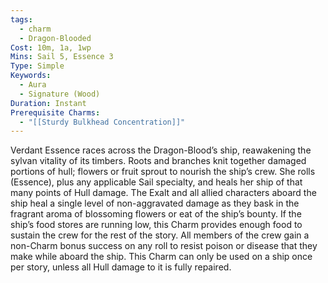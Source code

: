 ```yaml
---
tags:
  - charm
  - Dragon-Blooded
Cost: 10m, 1a, 1wp
Mins: Sail 5, Essence 3
Type: Simple
Keywords:
  - Aura
  - Signature (Wood)
Duration: Instant
Prerequisite Charms:
  - "[[Sturdy Bulkhead Concentration]]"
---
```

Verdant Essence races across the Dragon-Blood’s ship, reawakening the sylvan vitality of its timbers. Roots and branches knit together damaged portions of hull; flowers or fruit sprout to nourish the ship’s crew. She rolls (Essence), plus any applicable Sail specialty, and heals her ship of that many points of Hull damage. The Exalt and all allied characters aboard the ship heal a single level of non-aggravated damage as they bask in the fragrant aroma of blossoming flowers or eat of the ship’s bounty. If the ship’s food stores are running low, this Charm provides enough food to sustain the crew for the rest of the story. All members of the crew gain a non-Charm bonus success on any roll to resist poison or disease that they make while aboard the ship. This Charm can only be used on a ship once per story, unless all Hull damage to it is fully repaired.